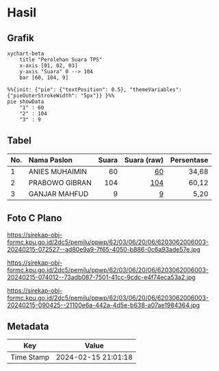 # Hasil

## Grafik

```mermaid
xychart-beta
    title "Perolehan Suara TPS"
    x-axis [01, 02, 03]
    y-axis "Suara" 0 --> 104
    bar [60, 104, 9]
```

```mermaid
%%{init: {"pie": {"textPosition": 0.5}, "themeVariables": {"pieOuterStrokeWidth": "5px"}} }%%
pie showData
    "1" : 60
    "2" : 104
    "3" : 9
```

## Tabel

| No. | Nama Paslon    | Suara | Suara (raw) | Persentase |
|:--- |:-------------- | -----:| -----------:| ----------:|
| 1   | ANIES MUHAIMIN | 60    | [60][p-1]   | 34,68      |
| 2   | PRABOWO GIBRAN | 104   | [104][p-2]  | 60,12      |
| 3   | GANJAR MAHFUD  | 9     | [9][p-3]    | 5,20       |


[p-1]: https://github.com/gigit-pemilu/pemilu-2024-62-kalimantan-tengah/blob/main/pilpres/hitung-suara/sub/62-kalimantan-tengah/sub/03-kapuas/sub/06-pulau-petak/sub/2006-anjir-palambang/sub/003-tps/sub/paslon-1.txt
[p-2]: https://github.com/gigit-pemilu/pemilu-2024-62-kalimantan-tengah/blob/main/pilpres/hitung-suara/sub/62-kalimantan-tengah/sub/03-kapuas/sub/06-pulau-petak/sub/2006-anjir-palambang/sub/003-tps/sub/paslon-2.txt
[p-3]: https://github.com/gigit-pemilu/pemilu-2024-62-kalimantan-tengah/blob/main/pilpres/hitung-suara/sub/62-kalimantan-tengah/sub/03-kapuas/sub/06-pulau-petak/sub/2006-anjir-palambang/sub/003-tps/sub/paslon-3.txt

## Foto C Plano

https://sirekap-obj-formc.kpu.go.id/2dc5/pemilu/ppwp/62/03/06/20/06/6203062006003-20240215-072527--ad80e9a9-7f65-4050-b886-0c6a93ade57e.jpg

https://sirekap-obj-formc.kpu.go.id/2dc5/pemilu/ppwp/62/03/06/20/06/6203062006003-20240215-074012--73adb087-7501-41cc-9cdc-e4f74eca53a2.jpg

https://sirekap-obj-formc.kpu.go.id/2dc5/pemilu/ppwp/62/03/06/20/06/6203062006003-20240215-090425--21100e6a-442a-4d5e-b638-a07ae1984364.jpg


## Metadata

| Key        | Value               |
| ---------- | ------------------- |
| Time Stamp | 2024-02-15 21:01:18 |



